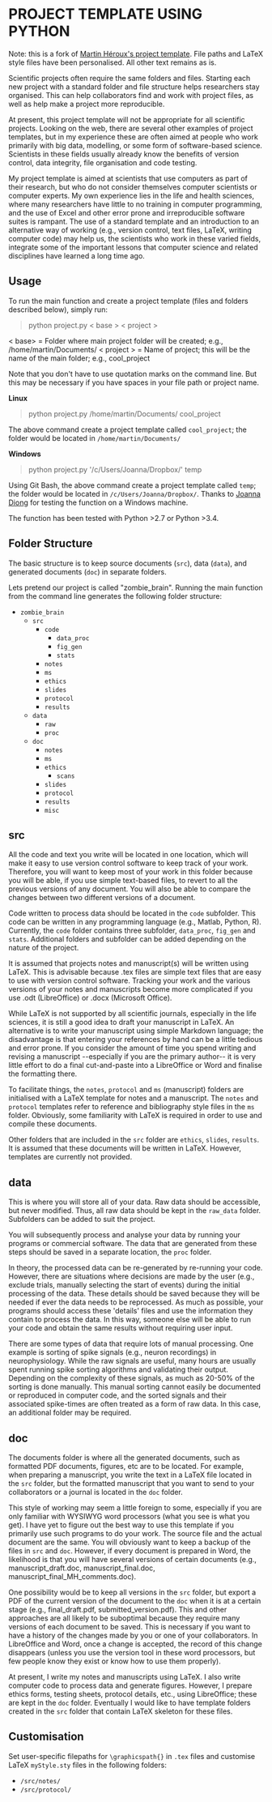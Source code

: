 PROJECT TEMPLATE USING PYTHON
=

Note: this is a fork of [Martin Héroux's project template](https://github.com/MartinHeroux/project_template). File paths and LaTeX style files have been personalised. All other text remains as is. 

Scientific projects often require the same folders and files. Starting each new project with a standard folder and file structure helps researchers stay organised. This can help  collaborators find and work with project files, as well as help make a project more reproducible.

At present, this project template will not be appropriate for all scientific projects. Looking on the web, there are several other examples of project templates, but in my experience these are often aimed at people who work primarily with big data, modelling, or some form of software-based science. Scientists in these fields usually already know the benefits of version control, data integrity, file organisation and code testing. 

My project template is aimed at scientists that use computers as part of their research, but who do not consider themselves computer scientists or computer experts. My own experience lies in the life and health sciences, where many researchers have little to no training in computer programming, and the use of Excel and other error prone and irreproducible software suites is rampant. The use of a standard template and an introduction to an alternative way of working (e.g., version control, text files, LaTeX, writing computer code) may help us, the scientists who work in these varied fields, integrate some of the important lessons that computer science and related disciplines have learned a long time ago.

Usage
--
To run the main function and create a project template (files and folders described below), simply run:
> python project.py < base > < project >

< base>  = Folder where main project folder will be created; e.g., /home/martin/Documents/
< project > = Name of project; this will be the name of the main folder; e.g., cool_project

Note that you don't have to use quotation marks on the command line. But this may be necessary if you have spaces in your file path or project name.

**Linux** 
> python project.py /home/martin/Documents/ cool_project

The above command create a project template called `cool_project`; the folder would be located in `/home/martin/Documents/`
 
**Windows**
>    python project.py '/c/Users/Joanna/Dropbox/' temp

Using Git Bash, the above command create a project template called `temp`; the folder would be located in `/c/Users/Joanna/Dropbox/`. Thanks to [Joanna Diong](https://github.com/joannadiong) for  testing the function on a Windows machine.

The function has been tested with Python >2.7  or Python >3.4. 

Folder Structure
--
The basic structure is to keep source documents (`src`), data (`data`), and generated documents (`doc`) in separate folders. 

Lets pretend our project is called "zombie_brain". Running the main function from the command line generates the following folder structure:

* `zombie_brain` 
    * `src`
        * `code`
            * `data_proc`
            * `fig_gen`
            * `stats`
        * `notes`
        * `ms`
		* `ethics`
		* `slides`
		* `protocol`
		* `results`
	* `data`
        * `raw`
        * `proc`
    * `doc`
        * `notes`
        * `ms`
		* `ethics`
			* `scans`
		* `slides`
		* `protocol`
		* `results`
		* `misc`
		
src
--

All the code and text you write will be located in one location, which will make it easy to use version control software to keep track of your work. Therefore, you will want to keep most of your work in this folder because you will be able, if you use simple text-based files, to revert to all the previous versions of any document. You will also be able to compare the changes between two different versions of a document. 

Code written to process data should be located in the `code` subfolder. This code can be written in any programming language (e.g., Matlab, Python, R). Currently, the `code` folder contains three subfolder, `data_proc`, `fig_gen` and `stats`. Additional folders and subfolder can be added depending on the nature of the project.

It is assumed that projects notes and manuscript(s) will be written using LaTeX. This is advisable because .tex files are simple text files that are easy to use with version control software. Tracking your work and the various versions of your notes and manuscripts become more complicated if you use .odt (LibreOffice) or .docx (Microsoft Office).

While LaTeX is not supported by all scientific journals, especially in the life sciences, it is still a good idea to draft your manuscript in LaTeX. An alternative is to write your manuscript using simple Markdown language; the disadvantage is that entering your references by hand can be a little tedious and error prone. If you consider the amount of time you spend writing and revising a manuscript --especially if you are the primary author-- it is very little effort to do a final cut-and-paste into a LibreOffice or Word and finalise the formatting there.

To facilitate things, the `notes`, `protocol` and `ms` (manuscript) folders are initialised with a LaTeX template for notes and a manuscript. The `notes` and `protocol` templates refer to reference and bibliography style files in the `ms` folder. Obviously, some familiarity with LaTeX is required in order to use and compile these documents. 

Other folders that are included in the `src` folder are `ethics`, `slides`, `results`. It is assumed that these documents will be written in LaTeX. However, templates are currently not provided.
 
data
--
This is where you will store all of your data. Raw data should be accessible, but never modified. Thus, all raw data should be kept in the `raw_data` folder. Subfolders can be added to suit the project.  

You will subsequently process and analyse your data by running your programs or commercial software. The data that are generated from these steps should be saved in a separate location, the `proc` folder. 

In theory, the processed data can be re-generated by re-running your code. However, there are situations where decisions are made by the user (e.g., exclude trials, manually selecting the start of events) during the initial processing of the data. These details should be saved because they will be needed if ever the data needs to be reprocessed. As much as possible, your programs should access these 'details' files and use the information they contain to process the data. In this way, someone else will be able to run your code and obtain the same results without requiring user input.

There are some types of data that require lots of manual processing. One example is sorting of spike signals (e.g., neuron recordings) in neurophysiology. While the raw signals are useful, many hours are usually spent running spike sorting algorithms and validating their output. Depending on the complexity of these signals, as much as 20-50% of the sorting is done manually. This manual sorting cannot easily be documented or reproduced in computer code, and the sorted signals and their associated spike-times are often treated as a form of raw data. In this case, an additional folder may be required. 

doc
--
The documents folder is where all the generated documents, such as formatted PDF documents, figures, etc are to be located. For example, when preparing a manuscript, you write the text in a LaTeX file located in the `src` folder, but the formatted manuscript that you want to send to your collaborators or a journal is located in the `doc` folder. 

This style of working may seem a little foreign to some, especially if you are only familiar with WYSIWYG word processors (what you see is what you get). I have yet to figure out the best way to use this template if you primarily use such programs to do your work. The source file and the actual document are the same. You will obviously want to keep a backup of the files in `src` and `doc`. However, if every document is prepared in Word, the likelihood is that you will have several versions of certain documents (e.g., manuscript_draft.doc, manuscript_final.doc, manuscript_final_MH_comments.doc). 

One possibility would be to keep all versions in the `src` folder, but export a PDF of the current version of the document to the `doc` when it is at a certain stage (e.g., final_draft.pdf, submitted_version.pdf). This and other approaches are all likely to be suboptimal because they require many versions of each document to be saved. This is necessary if you want to have a history of the changes made by you or one of your collaborators. In LibreOffice and Word, once a change is accepted, the record of this change disappears (unless you use the version tool in these word processors, but few people know they exist or know how to use them properly). 

At present, I write my notes and manuscripts using LaTeX. I also write computer code to process data and generate figures. However, I prepare ethics forms, testing sheets, protocol details, etc., using LibreOffice; these are kept in the `doc` folder. Eventually I would like to have template folders created in the `src` folder that contain LaTeX skeleton for these files. 

Customisation
--
Set user-specific filepaths for `\graphicspath{}` in `.tex` files and customise LaTeX `myStyle.sty` files in the following folders:

* `/src/notes/`
* `/src/protocol/`
